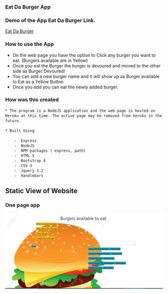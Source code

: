 ### Eat Da Burger App


### Demo of the App Eat Da Burger Link.

[Eat Da Burger ](https://burgers-on-the-run.herokuapp.com/)

### How to use the App

  * On the web page you have the option to Click any burger you want to eat. (Burgers available are in Yellow)
  * Once you eat the Burger the burger is devoured and moved to the other side as Burger Devoured!
  * You can add a new burger name and it will show up as Burger available to Eat as a Yellow Button
  * Once you add you can eat the newly added burger.
                              

### How was this created

    * The program is a NodeJS application and the web page is hosted on Heroku at this time. The active page may be removed from heroku in the future. 

    * Built Using

        -  Express
        -  NodeJS
        -  NPM packages ( express, path)
        -  HTML 5
        -  Bootstrap 4
        -  CSS 3
        -  Jquery 3.2
        -  Handlebars
         
## Static View of Website 

### One page app 
![Eat Da Burger ](/public/images/burgerapp.PNG)


